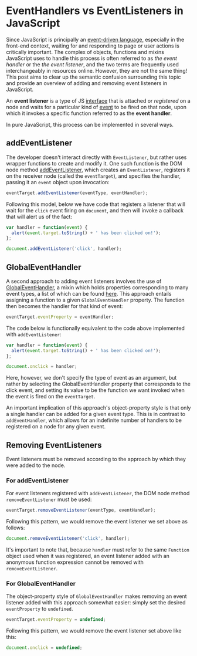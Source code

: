 # EventHandlers vs EventListeners in JavaScript
Since JavaScript is principally an <a target="_blank" href="https://en.wikipedia.org/wiki/Event-driven_programming">event-driven language,</a> especially in the front-end context, waiting for and responding to page or user actions is critically important.  The complex of objects, functions and mixins JavaScript uses to handle this process is often referred to as *the event handler* or the *the event listener*, and the two terms are frequently used interchangeably in resources online.  However, they are not the same thing!  This post aims to clear up the semantic confusion surrounding this topic and provide an overview of adding and removing event listeners in JavaScript.

An **event listener** is a type of JS <a target="_blank" href="https://www.w3.org/TR/DOM-Level-2-Events/events.html#Events-EventListener">interface</a> that is attached or *registered* on a node and waits for a particular kind of <a target="_blank" href="https://developer.mozilla.org/en-US/docs/Web/API/Event">event</a> to be fired on that node, upon which it invokes a specific function referred to as the **event handler**.

In pure JavaScript, this process can be implemented in several ways.

## addEventListener

The developer doesn't interact directly with `EventListener`, but rather uses wrapper functions to create and modify it.  One such function is the DOM node method <a href="https://developer.mozilla.org/en-US/docs/Web/API/EventTarget/addEventListener" target="_blank">addEventListener</a>, which creates an `EventListener`, registers it on the receiver node (called the `eventTarget`), and specifies the handler, passing it an `event` object upon invocation:

```javascript
eventTarget.addEventListener(eventType, eventHandler);
```

Following this model, below we have code that registers a listener that will wait for the `click` event firing on `document`, and then will invoke a callback that will alert us of the fact:

```javascript
var handler = function(event) {
  alert(event.target.toString() + ' has been clicked on!');
};

document.addEventListener('click', handler);
```

## GlobalEventHandler

A second approach to adding event listeners involves the use of <a target="_blank" href="https://developer.mozilla.org/en-US/docs/Web/API/GlobalEventHandlers">GlobalEventHandler</a>, a mixin which holds properties corresponding to many event types, a list of which can be found <a target="_blank" href="https://developer.mozilla.org/en-US/docs/Web/API/GlobalEventHandlers">here</a>.  This approach entails assigning a function to a given `GlobalEventHandler` property.  The function then becomes the handler for that kind of event:

```javascript
eventTarget.eventProperty = eventHandler;
```

The code below is functionally equivalent to the code above implemented with `addEventListener`:

```javascript
var handler = function(event) {
  alert(event.target.toString() + ' has been clicked on!');
};

document.onclick = handler;
```

Here, however, we don't specify the type of event as an argument, but rather by selecting the GlobalEventHandler property that corresponds to the click event, and setting its value to be the function we want invoked when the event is fired on the `eventTarget`.

An important implication of this approach's object-property style is that only a single handler can be added for a given event type.  This is in contrast to `addEventHandler`, which allows for an indefinite number of handlers to be registered on a node for any given event.

## Removing EventListeners
Event listeners must be removed according to the approach by which they were added to the node.

### For addEventListener
For event listeners registered with `addEventListener`, the DOM node method `removeEventListener` must be used:

```javascript
eventTarget.removeEventListener(eventType, eventHandler);
```

Following this pattern, we would remove the event listener we set above as follows:

```javascript
document.removeEventListener('click', handler);
```

It's important to note that, because `handler` must refer to the same `Function` object used when it was registered, an event listener added with an anonymous function expression cannot be removed with `removeEventListener`.

### For GlobalEventHandler
The object-property style of `GlobalEventHandler` makes removing an event listener added with this approach somewhat easier: simply set the desired `eventProperty` to `undefined`.

```javascript
eventTarget.eventProperty = undefined;
```

Following this pattern, we would remove the event listener set above like this:

```javascript
document.onclick = undefined;
```
